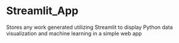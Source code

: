 # Streamlit_App
Stores any work generated utilizing Streamlit to display Python data visualization and machine learning in a simple web app

